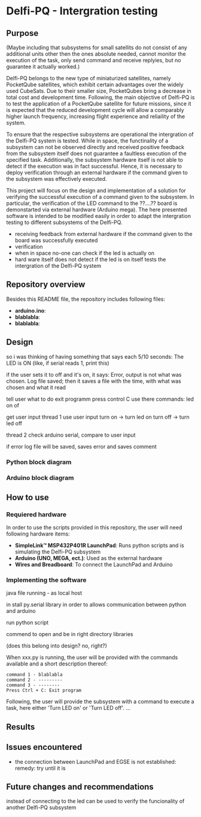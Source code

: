 # Delfi-PQ - Intergration testing

## Purpose
(Maybe including that subsystems for small satellits do not consist of any additional units other then the ones absolute needed, cannot monitor the execution of the task, only send command and receive replyies, but no guarantee it actually worked.)

Delfi-PQ belongs to the new type of miniaturized satellites, namely PocketQube satellites, which exhibit certain advantages over the widely used CubeSats. Due to their smaller size, PocketQubes bring a decrease in total cost and development time. Following, the main objective of Delfi-PQ is to test the application of a PocketQube satellite for future missions, since it is expected that the reduced development cycle will allow a comparably higher launch frequency, increasing flight experience and reliaility of the system.

To ensure that the respective subsystems are operational the intergration of the Delfi-PQ system is tested. While in space, the functinality of a subsystem can not be observed directly and received positive feedback from the subsystem itself does not guarantee a faultless execution of the specified task. Additionally, the subsystem hardware itself is not able to detect if the execution was in fact successful. Hence, it is necessary to deploy verification through an external hardware if the command given to the subsystem was effectively executed.

This project will focus on the design and implementation of a solution for verifying the successful execution of a command given to the subsystem. In particular, the verification of the LED command to the ??....?? board is demonstarted via external hardware (Arduino mega). The here presented software is intended to be modified easily in order to adapt the intergration testing to different subsystems of the Delfi-PQ.


- receiving feedback from external hardware if the command given to the board was successfully executed
- verification
- when in space no-one can check if the led is actually on
- hard ware itself does not detect if the led is on itself
tests the intergration of the Delfi-PQ system

## Repository overview
Besides this README file, the repository includes following files:
- **arduino.ino**:
- **blablabla**:
- **blablabla**:

## Design



so i was thinking of having something that says each 5/10 seconds: The LED is ON (like, if serial reads 1, print this)

if the user sets it to off and it's on, it says: Error, output is not what was chosen. Log file saved; then it saves a file with the time, with what was chosen and what it read


tell user what to do
exit programm press control C
use there commands: led on of

get user input
thread 1
use user input
turn on -> turn led on
turn off -> turn led off


thread 2
check arduino serial,
compare to user input


if error
log file will be saved, saves error
and saves comment


### Python block diagram
### Arduino block diagram


## How to use

### Requiered hardware

In order to use the scripts provided in this repository, the user will need following hardware items: 
- **SimpleLink™ MSP432P401R LaunchPad**: Runs python scripts and is simulating the Delfi-PQ subsystem
- **Arduino (UNO, MEGA, ect.)**: Used as the external hardware 
- **Wires and Breadboard**: To connect the LaunchPad and Arduino


### Implementing the software

java file running - as local host

in stall py.serial library  in order to allows communication between python and arduino

run python script 

commend  to open and be in right directory 
libraries

(does this belong into design? no, right?)

When xxx.py is running, the user will be provided with the commands available and a short description thereof:
```
command 1 - blablabla
command 2 - ---------
command 3 - --------
Press Ctrl + C: Exit program
```
Following, the user will provide the subsystem with a command to execute a task, here either 'Turn LED on' or 'Turn LED off'.
...




## Results

## Issues encountered

- the connection between LaunchPad and EGSE is not established: remedy: try until it is


## Future changes and recommendations
instead of connecting to the led can be used to verify the funcionality of another Delfi-PQ subsystem

